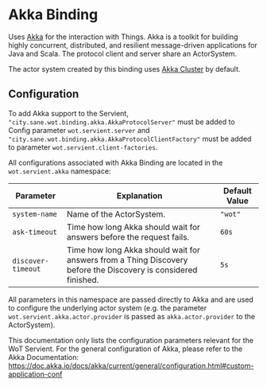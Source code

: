 # Akka Binding

Uses [Akka](https://akka.io/) for the interaction with Things.
Akka is a toolkit for building highly concurrent, distributed, and resilient message-driven applications for Java and Scala.
The protocol client and server share an ActorSystem.

The actor system created by this binding uses [Akka Cluster](https://doc.akka.io/docs/akka/current/typed/cluster.html) by default.

## Configuration

To add Akka support to the Servient, `"city.sane.wot.binding.akka.AkkaProtocolServer"` must be added to Config parameter `wot.servient.server` and
`"city.sane.wot.binding.akka.AkkaProtocolClientFactory"` must be added to parameter
`wot.servient.client-factories`.

All configurations associated with Akka Binding are located in the `wot.servient.akka` namespace:

| Parameter         | Explanation  | Default Value |
|-------------------|---------------|---------------|
| `system-name`       | Name of the ActorSystem. | `"wot"`
| `ask-timeout`       | Time how long Akka should wait for answers before the request fails. | `60s`
| `discover-timeout`       | Time how long Akka should wait for answers from a Thing Discovery before the Discovery is considered finished. | `5s`

All parameters in this namespace are passed directly to Akka and are used to configure the underlying actor system (e.g. the parameter
`wot.servient.akka.actor.provider` is passed as `akka.actor.provider` to the ActorSystem).

This documentation only lists the configuration parameters relevant for the WoT Servient. For the general configuration of Akka, please refer to the Akka
Documentation: https://doc.akka.io/docs/akka/current/general/configuration.html#custom-application-conf